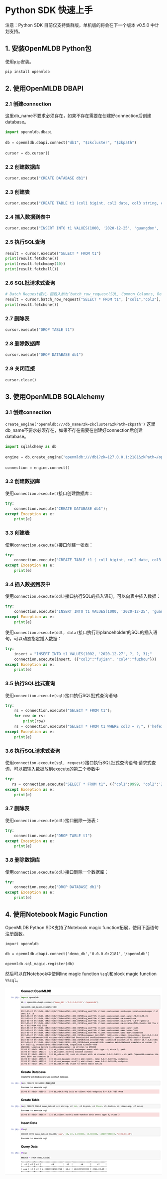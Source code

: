 # Python SDK 快速上手

注意：Python SDK 目前仅支持集群版，单机版的将会在下一个版本 v0.5.0 中计划支持。

## 1. 安装OpenMLDB Python包

使用`pip`安装。

```bash
pip install openmldb
```

## 2. 使用OpenMLDB DBAPI

### 2.1 创建connection

这里db_name不要求必须存在，如果不存在需要在创建好connection后创建database。

```python
import openmldb.dbapi

db = openmldb.dbapi.connect("db1", "$zkcluster", "$zkpath")

cursor = db.cursor()
```

### 2.2 创建数据库

```python
cursor.execute("CREATE DATABASE db1")
```

### 2.3 创建表

```python
cursor.execute("CREATE TABLE t1 (col1 bigint, col2 date, col3 string, col4 string, col5 int, index(key=col3, ts=col1))")
```

### 2.4 插入数据到表中

```python
cursor.execute("INSERT INTO t1 VALUES(1000, '2020-12-25', 'guangdon', 'shenzhen', 1)")
```

### 2.5 执行SQL查询

```python
result = cursor.execute("SELECT * FROM t1")
print(result.fetchone())
print(result.fetchmany(10))
print(result.fetchall())
```

### 2.6 SQL批请求式查询

```python
# Batch Request模式，函数入参为`batch_row_request(SQL, Common_Columns, Request_Columns)`
result = cursor.batch_row_request("SELECT * FROM t1", ["col1","col2"], ({"col1": 2000, "col2": '2020-12-22', "col3": 'fujian', "col4":'xiamen', "col5": 2}))
print(result.fetchone())
```

### 2.7 删除表

```python
cursor.execute("DROP TABLE t1")
```

### 2.8 删除数据库

```python
cursor.execute("DROP DATABASE db1")
```

### 2.9 关闭连接

```python
cursor.close()
```

## 3. 使用OpenMLDB SQLAlchemy

### 3.1 创建connection

`create_engine('openmldb:///db_name?zk=zkcluster&zkPath=zkpath')`
这里db_name不要求必须存在，如果不存在需要在创建好connection后创建database。

```python
import sqlalchemy as db

engine = db.create_engine('openmldb:///db1?zk=127.0.0.1:2181&zkPath=/openmldb')

connection = engine.connect()
```

### 3.2 创建数据库

使用`connection.execute()`接口创建数据库：

```python
try:
    connection.execute("CREATE DATABASE db1");
except Exception as e:
    print(e)
```

### 3.3 创建表

使用`connection.execute()`接口创建一张表：

```python
try:
    connection.execute("CREATE TABLE t1 ( col1 bigint, col2 date, col3 string, col4 string, col5 int, index(key=col3, ts=col1))")
except Exception as e:
    print(e)
```

### 3.4 插入数据到表中

使用`connection.execute(ddl)`接口执行SQL的插入语句，可以向表中插入数据：

```python
try:
    connection.execute("INSERT INTO t1 VALUES(1000, '2020-12-25', 'guangdon', 'shenzhen', 1);")
except Exception as e:
    print(e)
```

使用`connection.execute(ddl, data)`接口执行带planceholder的SQL的插入语句，可以动态指定插入数据：

```python
try:
    insert = "INSERT INTO t1 VALUES(1002, '2020-12-27', ?, ?, 3);"
    connection.execute(insert, ({"col3":"fujian", "col4":"fuzhou"}))
except Exception as e:
    print(e)
```

### 3.5 执行SQL批式查询

使用`connection.execute(sql)`接口执行SQL批式查询语句:

```python
try:
    rs = connection.execute("SELECT * FROM t1");
    for row in rs:
        print(row)
    rs = connection.execute("SELECT * FROM t1 WHERE col3 = ?;", ('hefei'))
except Exception as e:
    print(e)
```

### 3.6 执行SQL请求式查询

使用`connection.execute(sql, request)`接口执行SQL批式查询语句:请求式查询，可以把输入数据放到execute的第二个参数中

```python
try:
   rs = connection.execute("SELECT * FROM t1", ({"col1":9999, "col2":'2020-12-27', "col3":'zhejiang', "col4":'hangzhou', "col5":100}));
except Exception as e:
    print(e)
```

### 3.7 删除表

使用`connection.execute(ddl)`接口删除一张表：

```python
try:
    connection.execute("DROP TABLE t1")
except Exception as e:
    print(e)
```

### 3.8 删除数据库

使用`connection.execute(ddl)`接口删除一个数据库：

```python
try:
    connection.execute("DROP DATABASE db1")
except Exception as e:
    print(e)
```

## 4. 使用Notebook Magic Function

OpenMLDB Python SDK支持了Notebook magic function拓展，使用下面语句注册函数。

```
import openmldb

db = openmldb.dbapi.connect('demo_db','0.0.0.0:2181','/openmldb')

openmldb.sql_magic.register(db)
```

然后可以在Notebook中使用line magic function `%sql`和block magic function `%%sql`。

![](./images/openmldb_magic_function.png)
